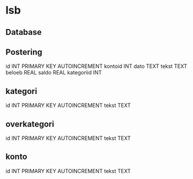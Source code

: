 lsb
===

Database
--------

Postering
---------
id          INT PRIMARY KEY AUTOINCREMENT
kontoid     INT
dato        TEXT
tekst       TEXT
beloeb      REAL
saldo       REAL
kategoriid  INT

kategori
--------
id          INT PRIMARY KEY AUTOINCREMENT
tekst       TEXT

overkategori
------------
id          INT PRIMARY KEY AUTOINCREMENT
tekst       TEXT

konto
-----------
id          INT PRIMARY KEY AUTOINCREMENT
tekst       TEXT
